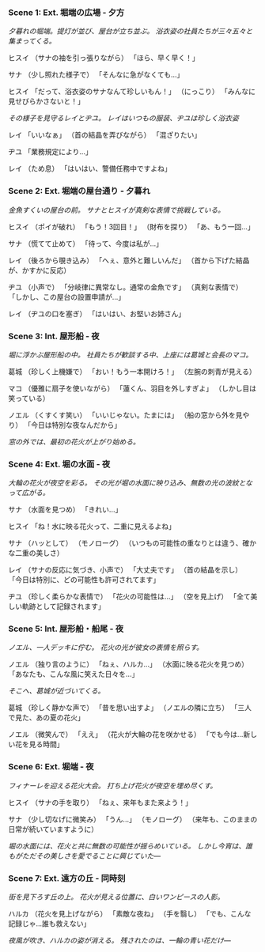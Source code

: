 ### Scene 1: Ext. 堀端の広場 - 夕方

_夕暮れの堀端。提灯が並び、屋台が立ち並ぶ。_
_浴衣姿の社員たちが三々五々と集まってくる。_

ヒスイ
（サナの袖を引っ張りながら）
「ほら、早く早く！」

サナ
（少し照れた様子で）
「そんなに急がなくても...」

ヒスイ
「だって、浴衣姿のサナなんて珍しいもん！」
（にっこり）
「みんなに見せびらかさないと！」

_その様子を見守るレイとヂユ。_
_レイはいつもの服装、ヂユは珍しく浴衣姿_

レイ
「いいなぁ」
（首の結晶を弄びながら）
「混ざりたい」

ヂユ
「業務規定により...」

レイ
（ため息）
「はいはい、警備任務中ですよね」

### Scene 2: Ext. 堀端の屋台通り - 夕暮れ

_金魚すくいの屋台の前。_
_サナとヒスイが真剣な表情で挑戦している。_

ヒスイ
（ポイが破れ）
「もう！3回目！」
（財布を探り）
「あ、もう一回...」

サナ
（慌てて止めて）
「待って、今度は私が...」

レイ
（後ろから覗き込み）
「へぇ、意外と難しいんだ」
（首から下げた結晶が、かすかに反応）

ヂユ
（小声で）
「分岐律に異常なし。通常の金魚です」
（真剣な表情で）
「しかし、この屋台の設置申請が...」

レイ
（ヂユの口を塞ぎ）
「はいはい、お堅いお姉さん」

### Scene 3: Int. 屋形船 - 夜

_堀に浮かぶ屋形船の中。_
_社員たちが歓談する中、上座には葛城と会長のマコ。_

葛城
（珍しく上機嫌で）
「おい！もう一本開けろ！」
（左腕の刺青が見える）

マコ
（優雅に扇子を使いながら）
「蓮くん、羽目を外しすぎよ」
（しかし目は笑っている）

ノエル
（くすくす笑い）
「いいじゃない。たまには」
（船の窓から外を見やり）
「今日は特別な夜なんだから」

_窓の外では、最初の花火が上がり始める。_

### Scene 4: Ext. 堀の水面 - 夜

_大輪の花火が夜空を彩る。_
_その光が堀の水面に映り込み、無数の光の波紋となって広がる。_

サナ
（水面を見つめ）
「きれい...」

ヒスイ
「ね！水に映る花火って、二重に見えるよね」

サナ
（ハッとして）
（モノローグ）
（いつもの可能性の重なりとは違う、確かな二重の美しさ）

レイ
（サナの反応に気づき、小声で）
「大丈夫です」
（首の結晶を示し）
「今日は特別に、どの可能性も許可されてます」

ヂユ
（珍しく柔らかな表情で）
「花火の可能性は...」
（空を見上げ）
「全て美しい軌跡として記録されます」

### Scene 5: Int. 屋形船・船尾 - 夜

_ノエル、一人デッキに佇む。_
_花火の光が彼女の表情を照らす。_

ノエル
（独り言のように）
「ねぇ、ハルカ...」
（水面に映る花火を見つめ）
「あなたも、こんな風に笑えた日々を...」

_そこへ、葛城が近づいてくる。_

葛城
（珍しく静かな声で）
「昔を思い出すよ」
（ノエルの隣に立ち）
「三人で見た、あの夏の花火」

ノエル
（微笑んで）
「ええ」
（花火が大輪の花を咲かせる）
「でも今は...新しい花を見る時間」

### Scene 6: Ext. 堀端 - 夜

_フィナーレを迎える花火大会。_
_打ち上げ花火が夜空を埋め尽くす。_

ヒスイ
（サナの手を取り）
「ねぇ、来年もまた来よう！」

サナ
（少し切なげに微笑み）
「うん...」
（モノローグ）
（来年も、このままの日常が続いていますように）

_堀の水面には、花火と共に無数の可能性が揺らめいている。_
_しかし今宵は、誰もがただその美しさを愛でることに興じていた―_

### Scene 7: Ext. 遠方の丘 - 同時刻

_街を見下ろす丘の上。_
_花火が見える位置に、白いワンピースの人影。_

ハルカ
（花火を見上げながら）
「素敵な夜ね」
（手を翳し）
「でも、こんな記録じゃ...誰も救えない」

_夜風が吹き、ハルカの姿が消える。_
_残されたのは、一輪の青い花だけ―_